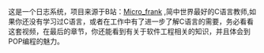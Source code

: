 这是一个日志系统，项目来源于B站：[Micro_frank](https://www.bilibili.com/video/BV1oJ4m1Y7ry?spm_id_from=333.788.videopod.episodes&vd_source=8705ad800309865741ac18e6e5dcf204&p=90) ,简中世界最好的C语言教师,如果你还没有学习过C语言，或者在工作中有了进一步了解C语言的需要，务必看看这套视频，在最后的章节，你还能看到有关于软件工程相关的知识，并且体会到POP编程的魅力。
 
 
